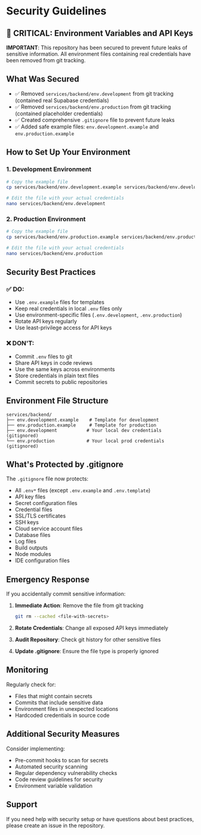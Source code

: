 # Security Guidelines

## 🚨 CRITICAL: Environment Variables and API Keys

**IMPORTANT**: This repository has been secured to prevent future leaks of sensitive information. All environment files containing real credentials have been removed from git tracking.

## What Was Secured

- ✅ Removed `services/backend/env.development` from git tracking (contained real Supabase credentials)
- ✅ Removed `services/backend/env.production` from git tracking (contained placeholder credentials)
- ✅ Created comprehensive `.gitignore` file to prevent future leaks
- ✅ Added safe example files: `env.development.example` and `env.production.example`

## How to Set Up Your Environment

### 1. Development Environment

```bash
# Copy the example file
cp services/backend/env.development.example services/backend/env.development

# Edit the file with your actual credentials
nano services/backend/env.development
```

### 2. Production Environment

```bash
# Copy the example file
cp services/backend/env.production.example services/backend/env.production

# Edit the file with your actual credentials
nano services/backend/env.production
```

## Security Best Practices

### ✅ DO:

- Use `.env.example` files for templates
- Keep real credentials in local `.env` files only
- Use environment-specific files (`.env.development`, `.env.production`)
- Rotate API keys regularly
- Use least-privilege access for API keys

### ❌ DON'T:

- Commit `.env` files to git
- Share API keys in code reviews
- Use the same keys across environments
- Store credentials in plain text files
- Commit secrets to public repositories

## Environment File Structure

```
services/backend/
├── env.development.example    # Template for development
├── env.production.example     # Template for production
├── env.development           # Your local dev credentials (gitignored)
└── env.production            # Your local prod credentials (gitignored)
```

## What's Protected by .gitignore

The `.gitignore` file now protects:

- All `.env*` files (except `.env.example` and `.env.template`)
- API key files
- Secret configuration files
- Credential files
- SSL/TLS certificates
- SSH keys
- Cloud service account files
- Database files
- Log files
- Build outputs
- Node modules
- IDE configuration files

## Emergency Response

If you accidentally commit sensitive information:

1. **Immediate Action**: Remove the file from git tracking

   ```bash
   git rm --cached <file-with-secrets>
   ```

2. **Rotate Credentials**: Change all exposed API keys immediately

3. **Audit Repository**: Check git history for other sensitive files

4. **Update .gitignore**: Ensure the file type is properly ignored

## Monitoring

Regularly check for:

- Files that might contain secrets
- Commits that include sensitive data
- Environment files in unexpected locations
- Hardcoded credentials in source code

## Additional Security Measures

Consider implementing:

- Pre-commit hooks to scan for secrets
- Automated security scanning
- Regular dependency vulnerability checks
- Code review guidelines for security
- Environment variable validation

## Support

If you need help with security setup or have questions about best practices, please create an issue in the repository.
